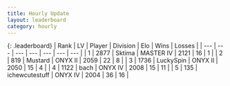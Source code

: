 ```yaml
---
title: Hourly Update
layout: leaderboard
category: hourly
---
```


{: .leaderboard}
| Rank | LV | Player | Division | Elo | Wins | Losses |
| --- | --- | --- | --- | --- | --- | --- |
| <span data-change="0">1</span> | 2877 | <span title="ID: 353063">Sktima</span> | MASTER IV | <span data-change="0">2121</span> | <span data-change="0">16</span> | <span data-change="0">1</span> |
| <span data-change="0">2</span> | 819 | <span title="ID: 611082">Mustard</span> | ONYX II | <span data-change="0">2059</span> | <span data-change="0">22</span> | <span data-change="0">8</span> |
| <span data-change="0">3</span> | 1736 | <span title="ID: 498412">LuckySpin</span> | ONYX II | <span data-change="0">2050</span> | <span data-change="0">15</span> | <span data-change="0">4</span> |
| <span data-change="1">4</span> | 1122 | <span title="ID: 281795">bach</span> | ONYX IV | <span data-change="0">2008</span> | <span data-change="0">15</span> | <span data-change="0">11</span> |
| <span data-change="1">5</span> | 135 | <span title="ID: 758292">ichewcutestuff</span> | ONYX IV | <span data-change="9">2004</span> | <span data-change="1">36</span> | <span data-change="0">16</span> |